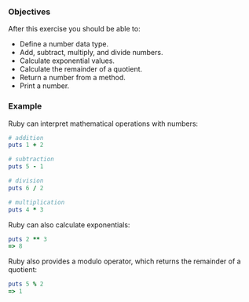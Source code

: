 <!-- { ids:[59], language:'Ruby', type:'workshop', order: 6, name:'Numbers', description:'Learn the number data type and apply it in a method.' }-->

### Objectives

After this exercise you should be able to:

- Define a number data type.
- Add, subtract, multiply, and divide numbers.
- Calculate exponential values.
- Calculate the remainder of a quotient.
- Return a number from a method.
- Print a number.

### Example

Ruby can interpret mathematical operations with numbers:

```ruby
# addition
puts 1 + 2

# subtraction
puts 5 - 1

# division
puts 6 / 2

# multiplication
puts 4 * 3
```

Ruby can also calculate exponentials:

```ruby
puts 2 ** 3
=> 8
```

Ruby also provides a modulo operator, which returns the remainder of a quotient:

```ruby
puts 5 % 2
=> 1
```
